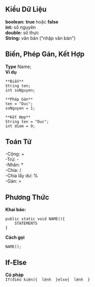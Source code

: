 ﻿## **Kiểu Dữ Liệu**  
**boolean:** **true** hoặc **false**  
**int:** số nguyên  
**double:** số thực  
**String:** văn bản ("nhập văn bản")  
  
## **Biến, Phép Gán, Kết Hợp**  
**Type** Name;  
**Ví dụ**  
```  
**Biến**  
String ten;  
int soNguyen;  
   
**Phép Gán**  
ten = "Duc";  
soNguyen = 1;  
  
**Kết Hợp**  
String ten = "Duc";  
int diem = 9;  

```  
  
## **Toán Tử**  
-Cộng: +  
-Trừ: -  
-Nhân: *  
-Chia: /  
-Chia lấy dư: %  
-Gán: =  
  
## **Phương Thức**  
**Khai báo:**  
```  
public static void NAME(){  
	STATEMENTS  
}  
```  
**Cách gọi**  
```  
NAME();  
```  
## **If-Else**  
**Cú pháp**  
```If(điều kiện){  lệnh  }else{  lệnh  }```  



